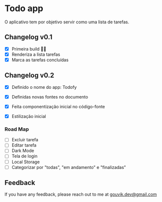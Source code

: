 # Todo app

O aplicativo tem por objetivo servir como uma lista de tarefas.

## Changelog v0.1

- [x]  Primeira build 🐱‍👤
- [x]  Renderiza a lista tarefas 
- [x]  Marca as tarefas concluídas

## Changelog v0.2

- [x]  Definido o nome do app: Todofy
- [x]  Definidas novas fontes no documento
- [x]  Feita componentização inicial no código-fonte
- [x]  Estilização inicial


### Road Map

- [ ]  Excluir tarefa
- [ ]  Editar tarefa
- [ ]  Dark Mode
- [ ]  Tela de login
- [ ]  Local Storage
- [ ]  Categorizar por "todas", "em andamento" e "finalizadas"

## Feedback

If you have any feedback, please reach out to me at gouvik.dev@gmail.com

